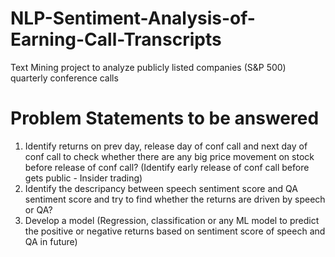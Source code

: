 # NLP-Sentiment-Analysis-of-Earning-Call-Transcripts
Text Mining project to analyze publicly listed companies (S&amp;P 500) quarterly conference calls


# Problem Statements to be answered
1. Identify returns on prev day, release day of conf call and next day of conf call to check whether there are any big price movement on stock before release of conf call? (Identify early release of conf call before gets public - Insider trading)
2. Identify the descripancy between speech sentiment score and QA sentiment score and try to find whether the returns are driven by speech or QA?
3. Develop a model (Regression, classification or any ML model to predict the positive or negative returns based on sentiment score of speech and QA in future)
